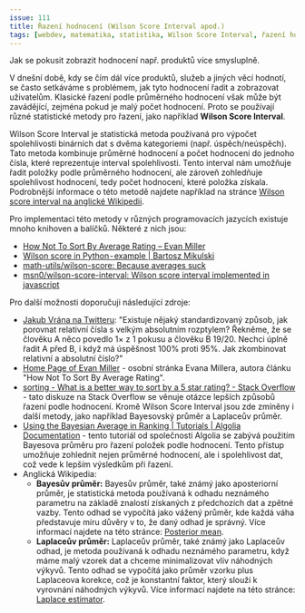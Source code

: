 ```yaml
---
issue: 111
title: Řazení hodnocení (Wilson Score Interval apod.)
tags: [webdev, matematika, statistika, Wilson Score Interval, řazení hodnocení, statistické metody, spolehlivost dat, průměrné hodnocení, Bayesovský průměr, Laplaceův průměr]
---
```


Jak se pokusit zobrazit hodnocení např. produktů více smysluplně.

<!--more-->

V dnešní době, kdy se čím dál více produktů, služeb a jiných
věcí hodnotí, se často setkáváme s problémem, jak tyto hodnocení řadit
a zobrazovat uživatelům. Klasické řazení podle průměrného hodnocení však může být
zavádějící, zejména pokud je malý počet hodnocení. Proto se používají různé statistické
metody pro řazení, jako například **Wilson Score Interval**.

Wilson Score Interval je statistická metoda používaná pro výpočet spolehlivosti binárních dat s dvěma
kategoriemi (např. úspěch/neúspěch). Tato metoda kombinuje průměrné hodnocení
a počet hodnocení do jednoho čísla, které reprezentuje interval spolehlivosti. Tento
interval nám umožňuje řadit položky podle průměrného hodnocení, ale zároveň zohledňuje spolehlivost
hodnocení, tedy počet hodnocení, které položka získala. Podrobnější informace o této
metodě najdete například na stránce [Wilson score interval na anglické Wikipedii](https://en.wikipedia.org/wiki/Binomial_proportion_confidence_interval#Wilson_score_interval).

Pro implementaci této metody v různých programovacích jazycích existuje mnoho knihoven
a balíčků. Některé z nich jsou:

*   [How Not To Sort By Average Rating – Evan Miller](https://www.evanmiller.org/how-not-to-sort-by-average-rating.html)
*   [Wilson score in Python - example \| Bartosz Mikulski](https://www.mikulskibartosz.name/wilson-score-in-python-example/)
*   [math-utils/wilson-score: Because averages suck](https://github.com/math-utils/wilson-score)
*   [msn0/wilson-score-interval: Wilson score interval implemented in javascript](https://github.com/msn0/wilson-score-interval)

Pro další možnosti doporučuji následující zdroje:

*   [Jakub Vrána na Twitteru](https://mobile.twitter.com/jakubvrana/status/1343584842202705921): "Existuje nějaký standardizovaný způsob, jak porovnat relativní čísla s velkým absolutním rozptylem? Řekněme, že se člověku A něco povedlo 1× z 1 pokusu a člověku B 19/20. Nechci úplně řadit A před B, i když má úspěšnost 100% proti 95%. Jak zkombinovat relativní a absolutní číslo?"
*   [Home Page of Evan Miller](https://www.evanmiller.org/index.html) - osobní stránka Evana Millera, autora článku "How Not To Sort By Average Rating".
*   [sorting - What is a better way to sort by a 5 star rating? - Stack Overflow](https://stackoverflow.com/questions/1411199/what-is-a-better-way-to-sort-by-a-5-star-rating) - tato diskuze na Stack Overflow se věnuje otázce lepších způsobů řazení podle hodnocení. Kromě Wilson Score Interval jsou zde zmíněny i další metody, jako například Bayesovský průměr a Laplaceův průměr.
*   [Using the Bayesian Average in Ranking \| Tutorials \| Algolia Documentation](https://www.algolia.com/doc/guides/solutions/ecommerce/search-relevance/tutorials/bayesian-average/) - tento tutoriál od společnosti Algolia se zabývá použitím Bayesova průměru pro řazení položek podle hodnocení. Tento přístup umožňuje zohlednit nejen průměrné hodnocení, ale i spolehlivost dat, což vede k lepším výsledkům při řazení.
*   Anglická Wikipedia:
	*   **Bayesův průměr:** Bayesův průměr, také známý jako aposteriorní průměr, je statistická metoda používaná k odhadu neznámého parametru na základě znalostí získaných z předchozích dat a zpětné vazby. Tento odhad se vypočítá jako vážený průměr, kde každá váha představuje míru důvěry v to, že daný odhad je správný. Více informací najdete na této stránce: [Posterior mean](https://en.wikipedia.org/wiki/Posterior_mean).
	*   **Laplaceův průměr:** Laplaceův průměr, také známý jako Laplaceův odhad, je metoda používaná k odhadu neznámého parametru, když máme malý vzorek dat a chceme minimalizovat vliv náhodných výkyvů. Tento odhad se vypočítá jako průměr vzorku plus Laplaceova korekce, což je konstantní faktor, který slouží k vyrovnání náhodných výkyvů. Více informací najdete na této stránce: [Laplace estimator](https://en.wikipedia.org/wiki/Laplace_smoothing).
